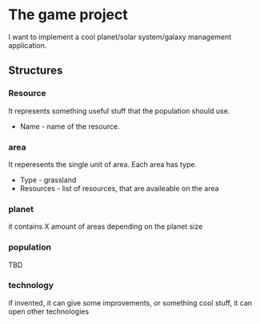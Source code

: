 # The game project

I want to implement a cool planet/solar system/galaxy management application.

## Structures

### Resource

It represents something useful stuff that the population should use.

- Name - name of the resource.

### area

It reperesents the single unit of area. Each area has type.
- Type - grassland
- Resources - list of resources, that are availeable on the area

### planet

it contains X amount of areas depending on the planet size

### population

TBD

### technology

if invented, it can give some improvements, or something cool stuff, it can open other technologies
